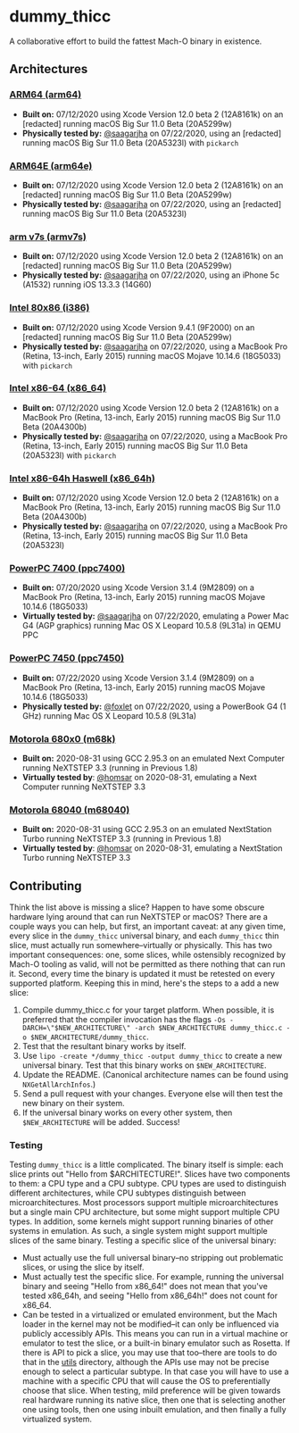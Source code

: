 # dummy_thicc

A collaborative effort to build the fattest Mach-O binary in existence.

## Architectures

### [ARM64 (arm64)](https://github.com/saagarjha/dummy_thicc/tree/master/arm64)

* **Built on:** 07/12/2020 using Xcode Version 12.0 beta 2 (12A8161k) on an [redacted] running macOS Big Sur 11.0 Beta (20A5299w)
* **Physically tested by:** [@saagarjha](https://github.com/saagarjha) on 07/22/2020, using an [redacted] running macOS Big Sur 11.0 Beta (20A5323l) with `pickarch`

### [ARM64E (arm64e)](https://github.com/saagarjha/dummy_thicc/tree/master/arm64e)

* **Built on:** 07/12/2020 using Xcode Version 12.0 beta 2 (12A8161k) on an [redacted] running macOS Big Sur 11.0 Beta (20A5299w)
* **Physically tested by:** [@saagarjha](https://github.com/saagarjha) on 07/22/2020, using an [redacted] running macOS Big Sur 11.0 Beta (20A5323l)

### [arm v7s (armv7s)](https://github.com/saagarjha/dummy_thicc/tree/master/armv7s)

* **Built on:** 07/12/2020 using Xcode Version 12.0 beta 2 (12A8161k) on an [redacted] running macOS Big Sur 11.0 Beta (20A5299w)
* **Physically tested by:** [@saagarjha](https://github.com/saagarjha) on 07/22/2020, using an iPhone 5c (A1532) running iOS 13.3.3 (14G60)

### [Intel 80x86 (i386)](https://github.com/saagarjha/dummy_thicc/tree/master/i386)

* **Built on:** 07/12/2020 using Xcode Version 9.4.1 (9F2000) on an [redacted] running macOS Big Sur 11.0 Beta (20A5299w)
* **Physically tested by:** [@saagarjha](https://github.com/saagarjha) on 07/22/2020, using a MacBook Pro (Retina, 13-inch, Early 2015) running macOS Mojave 10.14.6 (18G5033) with `pickarch`

### [Intel x86-64 (x86_64)](https://github.com/saagarjha/dummy_thicc/tree/master/x86_64)

* **Built on:** 07/12/2020 using Xcode Version 12.0 beta 2 (12A8161k) on a MacBook Pro (Retina, 13-inch, Early 2015) running macOS Big Sur 11.0 Beta (20A4300b)
* **Physically tested by:** [@saagarjha](https://github.com/saagarjha) on 07/22/2020, using a MacBook Pro (Retina, 13-inch, Early 2015) running macOS Big Sur 11.0 Beta (20A5323l) with `pickarch`

### [Intel x86-64h Haswell (x86_64h)](https://github.com/saagarjha/dummy_thicc/tree/master/x86_64h)

* **Built on:** 07/12/2020 using Xcode Version 12.0 beta 2 (12A8161k) on a MacBook Pro (Retina, 13-inch, Early 2015) running macOS Big Sur 11.0 Beta (20A4300b)
* **Physically tested by:** [@saagarjha](https://github.com/saagarjha) on 07/22/2020, using a MacBook Pro (Retina, 13-inch, Early 2015) running macOS Big Sur 11.0 Beta (20A5323l)

### [PowerPC 7400 (ppc7400)](https://github.com/saagarjha/dummy_thicc/tree/master/ppc7400)

* **Built on:** 07/20/2020 using Xcode Version 3.1.4 (9M2809) on a MacBook Pro (Retina, 13-inch, Early 2015) running macOS Mojave 10.14.6 (18G5033)
* **Virtually tested by:** [@saagarjha](https://github.com/saagarjha) on 07/22/2020, emulating a Power Mac G4 (AGP graphics) running Mac OS X Leopard 10.5.8 (9L31a) in QEMU PPC

### [PowerPC 7450 (ppc7450)](https://github.com/saagarjha/dummy_thicc/tree/master/ppc7450)

* **Built on:** 07/22/2020 using Xcode Version 3.1.4 (9M2809) on a MacBook Pro (Retina, 13-inch, Early 2015) running macOS Mojave 10.14.6 (18G5033)
* **Physically tested by:** [@foxlet](https://github.com/foxlet) on 07/22/2020, using a PowerBook G4 (1 GHz) running Mac OS X Leopard 10.5.8 (9L31a)

### [Motorola 680x0 (m68k)](https://github.com/saagarjha/dummy_thicc/tree/master/m68k)

* **Built on:** 2020-08-31 using GCC 2.95.3 on an emulated Next Computer running NeXTSTEP 3.3 (running in Previous 1.8)
* **Virtually tested by**: [@homsar](https://github.com/homsar) on 2020-08-31, emulating a Next Computer running NeXTSTEP 3.3

### [Motorola 68040 (m68040)](https://github.com/saagarjha/dummy_thicc/tree/master/m68040)

* **Built on:** 2020-08-31 using GCC 2.95.3 on an emulated NextStation Turbo running NeXTSTEP 3.3 (running in Previous 1.8)
* **Virtually tested by**: [@homsar](https://github.com/homsar) on 2020-08-31, emulating a NextStation Turbo running NeXTSTEP 3.3


## Contributing

Think the list above is missing a slice? Happen to have some obscure hardware lying around that can run NeXTSTEP or macOS? There are a couple ways you can help, but first, an important caveat: at any given time, every slice in the `dummy_thicc` universal binary, and each `dummy_thicc` thin slice, must actually run somewhere–virtually or physically. This has two important consequences: one, some slices, while ostensibly recognized by Mach-O tooling as valid, will not be permitted as there nothing that can run it. Second, every time the binary is updated it must be retested on every supported platform. Keeping this in mind, here's the steps to a add a new slice:

1. Compile dummy_thicc.c for your target platform. When possible, it is preferred that the compiler invocation has the flags `-Os -DARCH=\"$NEW_ARCHITECTURE\" -arch $NEW_ARCHITECTURE dummy_thicc.c -o $NEW_ARCHITECTURE/dummy_thicc`.
2. Test that the resultant binary works by itself.
3. Use `lipo -create */dummy_thicc -output dummy_thicc` to create a new universal binary. Test that this binary works on `$NEW_ARCHITECTURE`.
4. Update the README. (Canonical architecture names can be found using `NXGetAllArchInfos`.)
5. Send a pull request with your changes. Everyone else will then test the new binary on their system.
6. If the universal binary works on every other system, then `$NEW_ARCHITECTURE` will be added. Success!

### Testing

Testing `dummy_thicc` is a little complicated. The binary itself is simple: each slice prints out "Hello from $ARCHITECTURE!". Slices have two components to them: a CPU type and a CPU subtype. CPU types are used to distinguish different architectures, while CPU subtypes distinguish between microarchitectures. Most processors support multiple microarchitectures but a single main CPU architecture, but some might support multiple CPU types. In addition, some kernels might support running binaries of other systems in emulation. As such, a single system might support multiple slices of the same binary. Testing a specific slice of the universal binary:

* Must actually use the full universal binary–no stripping out problematic slices, or using the slice by itself.
* Must actually test the specific slice. For example, running the universal binary and seeing "Hello from x86_64!" does not mean that you've tested x86_64h, and seeing "Hello from x86_64h!" does not count for x86_64.
* Can be tested in a virtualized or emulated environment, but the Mach loader in the kernel may not be modified–it can only be influenced via publicly accessibly APIs. This means you can run in a virtual machine or emulator to test the slice, or a built-in binary emulator such as Rosetta. If there is API to pick a slice, you may use that too–there are tools to do that in the [utils](https://github.com/saagarjha/dummy_thicc/tree/master/utils) directory, although the APIs use may not be precise enough to select a particular subtype. In that case you will have to use a machine with a specific CPU that will cause the OS to preferentially choose that slice. When testing, mild preference will be given towards real hardware running its native slice, then one that is selecting another one using tools, then one using inbuilt emulation, and then finally a fully virtualized system.
